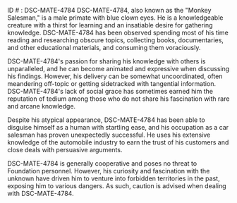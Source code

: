 ID # : DSC-MATE-4784
DSC-MATE-4784, also known as the "Monkey Salesman," is a male primate with blue clown eyes. He is a knowledgeable creature with a thirst for learning and an insatiable desire for gathering knowledge. DSC-MATE-4784 has been observed spending most of his time reading and researching obscure topics, collecting books, documentaries, and other educational materials, and consuming them voraciously.

DSC-MATE-4784's passion for sharing his knowledge with others is unparalleled, and he can become animated and expressive when discussing his findings. However, his delivery can be somewhat uncoordinated, often meandering off-topic or getting sidetracked with tangential information. DSC-MATE-4784's lack of social grace has sometimes earned him the reputation of tedium among those who do not share his fascination with rare and arcane knowledge.

Despite his atypical appearance, DSC-MATE-4784 has been able to disguise himself as a human with startling ease, and his occupation as a car salesman has proven unexpectedly successful. He uses his extensive knowledge of the automobile industry to earn the trust of his customers and close deals with persuasive arguments.

DSC-MATE-4784 is generally cooperative and poses no threat to Foundation personnel. However, his curiosity and fascination with the unknown have driven him to venture into forbidden territories in the past, exposing him to various dangers. As such, caution is advised when dealing with DSC-MATE-4784.